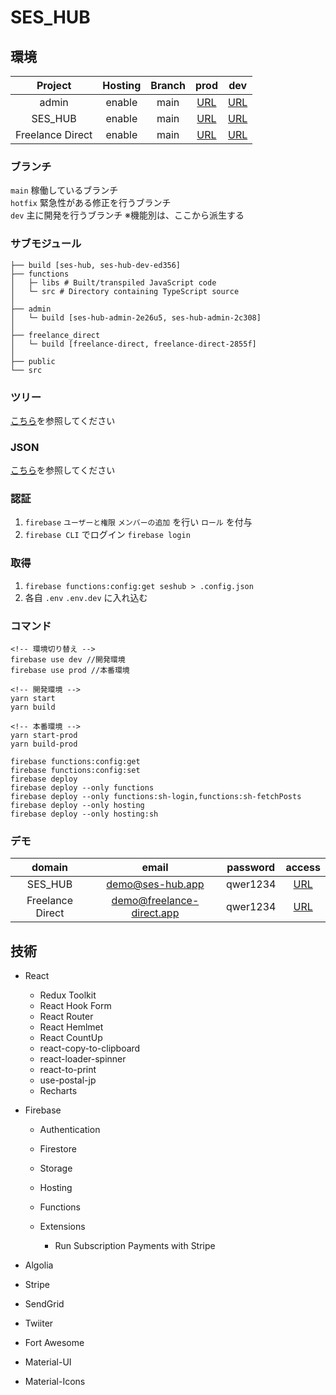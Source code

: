 # SES_HUB

## 環境

|     Project      | Hosting | Branch |                     prod                     |                      dev                       |
| :--------------: | :-----: | :----: | :------------------------------------------: | :--------------------------------------------: |
|      admin       | enable  |  main  | [URL](https://ses-hub-admin-2e26u5.web.app/) |  [URL](https://ses-hub-admin-2c308.web.app/)   |
|     SES_HUB      | enable  |  main  |         [URL](https://ses-hub.app/)          |   [URL](https://ses-hub-dev-ed356.web.app/)    |
| Freelance Direct | enable  |  main  |     [URL](https://freelance-direct.app/)     | [URL](https://freelance-direct-2855f.web.app/) |

### ブランチ

`main` 稼働しているブランチ  
`hotfix` 緊急性がある修正を行うブランチ  
`dev` 主に開発を行うブランチ ※機能別は、ここから派生する

### サブモジュール

```
├── build [ses-hub, ses-hub-dev-ed356]
├── functions
│   ├─ libs # Built/transpiled JavaScript code
│   └─ src # Directory containing TypeScript source
│
├── admin
│   └─ build [ses-hub-admin-2e26u5, ses-hub-admin-2c308]
│
├── freelance_direct
│   └─ build [freelance-direct, freelance-direct-2855f]
│
├── public
└── src
```

### ツリー

[こちら](/TREE.md)を参照してください

### JSON

[こちら](/.data.jsonc)を参照してください

### 認証

1. `firebase` `ユーザーと権限` `メンバーの追加` を行い `ロール` を付与
2. `firebase CLI` でログイン `firebase login`

### 取得

1. `firebase functions:config:get seshub > .config.json`
2. 各自 `.env` `.env.dev` に入れ込む

### コマンド

```
<!-- 環境切り替え -->
firebase use dev //開発環境
firebase use prod //本番環境

<!-- 開発環境 -->
yarn start
yarn build

<!-- 本番環境 -->
yarn start-prod
yarn build-prod

firebase functions:config:get
firebase functions:config:set
firebase deploy
firebase deploy --only functions
firebase deploy --only functions:sh-login,functions:sh-fetchPosts
firebase deploy --only hosting
firebase deploy --only hosting:sh
```

### デモ

|      domain      |           email           | password |                access                |
| :--------------: | :-----------------------: | :------: | :----------------------------------: |
|     SES_HUB      |     demo@ses-hub.app      | qwer1234 |     [URL](https://ses-hub.app/)      |
| Freelance Direct | demo@freelance-direct.app | qwer1234 | [URL](https://freelance-direct.app/) |

## 技術

- React

  - Redux Toolkit
  - React Hook Form
  - React Router
  - React Hemlmet
  - React CountUp
  - react-copy-to-clipboard
  - react-loader-spinner
  - react-to-print
  - use-postal-jp
  - Recharts

- Firebase

  - Authentication
  - Firestore
  - Storage
  - Hosting
  - Functions

  - Extensions
    - Run Subscription Payments with Stripe

- Algolia
- Stripe
- SendGrid
- Twiiter

- Fort Awesome
- Material-UI
- Material-Icons
